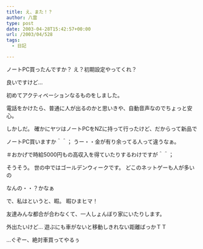 ```yaml
---
title: え、また！？
author: 八雲
type: post
date: 2003-04-28T15:42:57+00:00
url: /2003/04/528
tags:
  - 日記

---
```

ノートPC買ったんですか？ え？初期設定やってくれ？
  
良いですけど…

初めてアクティベーションなるものをしました。
  
電話をかけたら、普通に人が出るのかと思いきや、自動音声なのでちょっと安心。

しかしだ。 確かにヤツはノートPCをNZに持って行ったけど、だからって新品で
  
ノートPC買いますか＾＾； うー・・金が有り余ってる人って違うなぁ。
  
＃おかげで時給5000円もの高収入を得ていたりするわけですが＾＾；

そうそう。 世の中ではゴールデンウィークです。 どこのネットゲーも人が多いの
  
なんの・・？かなぁ
  
で、私はというと、暇。 暇ひまヒマ！
  
友達みんな都合が合わなくて、一人しょんぼり家にいたりします。
  
外出たいけど… 遊ぶにも車がないと移動しきれない距離ばっかＴＴ

…ぐぞー、絶対車買ってやるぅ
